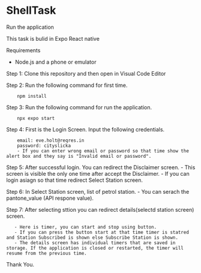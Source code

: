 # ShellTask

Run the application

This task is bulid in Expo React native

Requirements
- Node.js and a phone or emulator

Step 1: Clone this repository and then open in Visual Code Editor

Step 2: Run the following command for first time.

        npm install
        
Step 3: Run the following command for run the application.

        npx expo start
        

Step 4: First is the Login Screen. Input the following credentials.

        email: eve.holt@reqres.in
        password: cityslicka
        - If you can enter wrong email or password so that time show the alert box and they say is "Invalid email or password".
   
Step 5: After successful login. You can redirect the Disclaimer screen.
        - This screen is visible the only one time after accept the Disclaimer.
        - If you can login asiagn so that time redirect Select Station screen.

Step 6: In Select Station screen, list of petrol station.
        - You can serach the pantone_value (API respone value).
        
Step 7: After selecting sttion you can redirect details(selectd station screen) screen.

       - Here is timer, you can start and stop using button.
       - If you can press the button start at that time timer is statred and Station Subscribed is shown else Subscribe Station is shown.
       - The details screen has individual timers that are saved in storage. If the application is closed or restarted, the timer will resume from the previous time.

Thank You.
